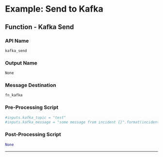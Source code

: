 <!--
    DO NOT MANUALLY EDIT THIS FILE
    THIS FILE IS AUTOMATICALLY GENERATED WITH resilient-circuits codegen
-->

# Example: Send to Kafka

## Function - Kafka Send

### API Name
`kafka_send`

### Output Name
`None`

### Message Destination
`fn_kafka`

### Pre-Processing Script
```python
#inputs.kafka_topic = "test"
#inputs.kafka_message = "some message from incident {}".format(incident.id)
```

### Post-Processing Script
```python
None
```

---

